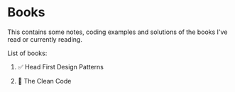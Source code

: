 # Books
This contains some notes, coding examples and solutions of the books I've read or currently reading.

List of books:

1. ✅ Head First Design Patterns

2. 🎦 The Clean Code

